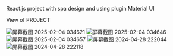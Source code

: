 React.js project with spa design and using plugin Material UI

View of PROJECT

![屏幕截图 2025-02-04 034621](https://github.com/user-attachments/assets/2d7fbebb-983a-47d6-8484-547965e85d14)
![屏幕截图 2025-02-04 034646](https://github.com/user-attachments/assets/c44768b8-a01a-40cc-981e-1a2a845d60e7)
![屏幕截图 2025-02-04 034657](https://github.com/user-attachments/assets/0821b041-f3cb-456f-be6e-088de95358aa)
![屏幕截图 2024-04-28 222044](https://github.com/Jjphuan/E-Commerce-Website-React.js/assets/137185461/c5b282e8-c416-4624-879d-baf356f5a74e)
![屏幕截图 2024-04-28 222118](https://github.com/Jjphuan/E-Commerce-Website-React.js/assets/137185461/90e55243-b0e0-4e40-8f62-84a3f5cda88b)
